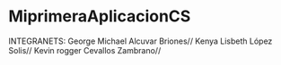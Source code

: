 # MiprimeraAplicacionCS

INTEGRANETS:
George Michael Alcuvar Briones//
Kenya Lisbeth López Solis//
Kevin rogger Cevallos Zambrano//
